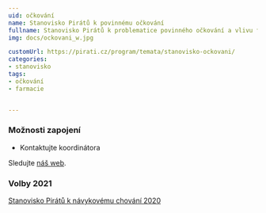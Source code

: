 ```yaml
---
uid: očkování
name: Stanovisko Pirátů k povinnému očkování
fullname: Stanovisko Pirátů k problematice povinného očkování a vlivu farmaceutické lobby
img: docs/ockovani_w.jpg

customUrl: https://pirati.cz/program/temata/stanovisko-ockovani/
categories:
- stanovisko
tags:
- očkování
- farmacie


---
```



### Možnosti zapojení

* Kontaktujte koordinátora 

Sledujte [náš web](https://navykovi.pirati.cz/).

### Volby 2021

[Stanovisko Pirátů k návykovému chování 2020](https://www.pirati.cz/program/temata/stanovisko-navykove-chovani/)